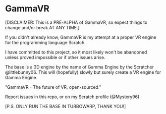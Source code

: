 # GammaVR
[DISCLAIMER: This is a PRE-ALPHA of GammaVR, so expect things to change and/or break AT ANY TIME.]


If you didn't already know, GammaVR is my attempt at a proper VR engine for the programming language Scratch.


I have committed to this project, so it most likely won't be abandoned unless proved impossible or if other issues arise.


The base is a 3D engine by the name of Gamma Engine by the Scratcher @littlebunny06. This will (hopefully) slowly but surely create a VR engine for Gamma Engine.




"GammaVR - The future of VR, open-sourced."


Report issues in this repo, or on my Scratch profile (@Mystery96)

[P.S. ONLY RUN THE BASE IN TURBOWARP, THANK YOU!]
